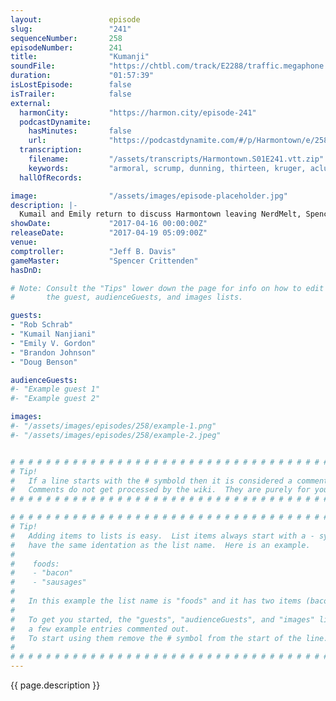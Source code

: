 ```yaml
---
layout:               episode
slug:                 "241"
sequenceNumber:       258
episodeNumber:        241
title:                "Kumanji"
soundFile:            "https://chtbl.com/track/E2288/traffic.megaphone.fm/STA5143422799.mp3?updated=1596757203"
duration:             "01:57:39"
isLostEpisode:        false
isTrailer:            false
external:
  harmonCity:         "https://harmon.city/episode-241"
  podcastDynamite:
    hasMinutes:       false
    url:              "https://podcastdynamite.com/#/p/Harmontown/e/258/241"
  transcription:
    filename:         "/assets/transcripts/Harmontown.S01E241.vtt.zip"
    keywords:         "armoral, scrump, dunning, thirteen, kruger, aclu, trimester, swapped, forty, half-life, parenthood, autobiographical, jude, bop, cosmetic, fifty, stem, apes, dentists, fling, mosaic, tile, stripper, cricket, hawking"
  hallOfRecords:      

image:                "/assets/images/episode-placeholder.jpg"
description: |-
  Kumail and Emily return to discuss Harmontown leaving NerdMelt, Spencer & Schrab provide color commentary while Brandon Johnson and Doug Benson get to meet Dan's newest rap character, Peanut Jones.
showDate:             "2017-04-16 00:00:00Z"
releaseDate:          "2017-04-19 05:09:00Z"
venue:                
comptroller:          "Jeff B. Davis"
gameMaster:           "Spencer Crittenden"
hasDnD:               

# Note: Consult the "Tips" lower down the page for info on how to edit
#       the guest, audienceGuests, and images lists.

guests:
- "Rob Schrab"
- "Kumail Nanjiani"
- "Emily V. Gordon"
- "Brandon Johnson"
- "Doug Benson"

audienceGuests:
#- "Example guest 1"
#- "Example guest 2"

images:
#- "/assets/images/episodes/258/example-1.png"
#- "/assets/images/episodes/258/example-2.jpeg"


# # # # # # # # # # # # # # # # # # # # # # # # # # # # # # # # # # # # # # # # # # # # #
# Tip!
#   If a line starts with the # symbold then it is considered a comment.
#   Comments do not get processed by the wiki.  They are purely for your information.
# # # # # # # # # # # # # # # # # # # # # # # # # # # # # # # # # # # # # # # # # # # # #

# # # # # # # # # # # # # # # # # # # # # # # # # # # # # # # # # # # # # # # # # # # # #
# Tip!
#   Adding items to lists is easy.  List items always start with a - symbol and have
#   have the same identation as the list name.  Here is an example.
#
#    foods:
#    - "bacon"
#    - "sausages"
#
#   In this example the list name is "foods" and it has two items (bacon, and sausages).
#
#   To get you started, the "guests", "audienceGuests", and "images" lists below have
#   a few example entries commented out.
#   To start using them remove the # symbol from the start of the line.
#
# # # # # # # # # # # # # # # # # # # # # # # # # # # # # # # # # # # # # # # # # # # # #
---
```


<!-- The episode description will be rendered here -->
{{ page.description }}

<!-- Add your content BELOW here -->
<!-- vvvvvvvvvvvvvvvvvvvvvvvvvvv -->




<!-- ^^^^^^^^^^^^^^^^^^^^^^^^^^^ -->
<!-- Add your content ABOVE here -->

<!-- The episode gallery will be rendered here -->